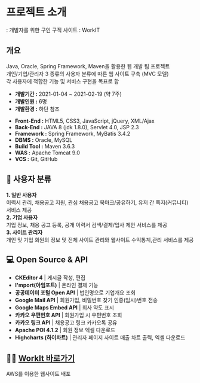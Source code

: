 # 프로젝트 소개
: 개발자를 위한 구인 구직 사이트 : WorkIT

## 개요
Java, Oracle, Spring Framework, Maven을 활용한 웹 개발 팀 프로젝트      
개인/기업/관리자 3 종류의 사용자 분류에 따른 웹 사이트 구축 (MVC 모델)      
각 사용자에 적합한 기능 및 서비스 구현을 목표로 함      

+ **개발기간 :** 2021-01-04 ~ 2021-02-19 (약 7주)
+ **개발인원 :** 6명
+ **개발환경 :** 하단 참조
- **Front-End :** HTML5, CSS3, JavaScript, jQuery, XML/Ajax
- **Back-End :** JAVA 8 (jdk 1.8.0), Servlet 4.0, JSP 2.3
- **Framework :** Spring Framework, MyBatis 3.4.2
- **DBMS :** Oracle, MySQL
- **Build Tool :** Maven 3.6.3
- **WAS :** Apache Tomcat 9.0
- **VCS :** Git, GitHub

## 👩 사용자 분류
__1. 일반 사용자__      
이력서 관리, 채용공고 지원, 관심 채용공고 북마크/공유하기, 유저 간 쪽지(커뮤니티) 서비스 제공   
__2. 기업 사용자__      
기업 정보, 채용 공고 등록, 공개 이력서 검색/결제/입사 제안 서비스를 제공      
__3. 사이트 관리자__      
개인 및 기업 회원의 정보 및 전체 사이트 관리와 웹사이트 수익통계,관리 서비스를 제공

## 💻  Open Source & API
-  **CKEditor 4** | 게시글 작성, 편집
-  **I'mport(아임포트)** | 온라인 결제 기능
-  **공공데이터 포털 Open API** | 법인명으로 기업개요 조회
-  **Google Mail API** | 회원가입, 비밀번호 찾기 인증(임시)번호 전송
-  **Google Maps Embed API** | 회사 약도 표시
-  **카카오 우편번호 API** | 회원가입 시 우편번호 조회
-  **카카오 링크 API** | 채용공고 링크 카카오톡 공유
-  **Apache POI 4.1.2** | 회원 정보 엑셀 다운로드
-  **Highcharts (하이차트)** | 관리자 페이지 사이트 매출 차트 출력, 엑셀 다운로드
      

## 👨‍💻  [WorkIt 바로가기](3.36.212.183:8080/workit/)   
AWS를 이용한 웹사이트 배포
